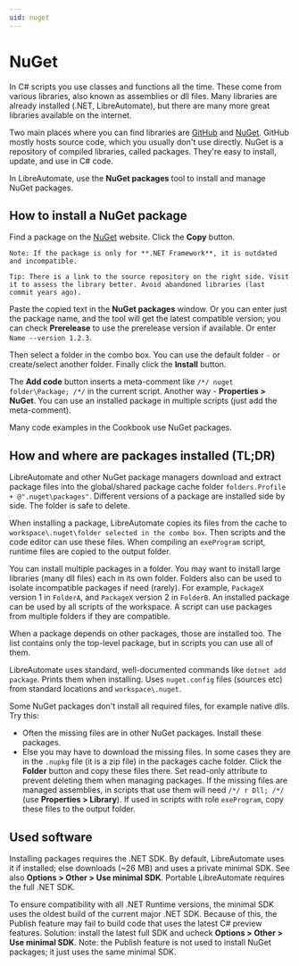 ```yaml
---
uid: nuget
---
```


# NuGet
In C# scripts you use classes and functions all the time. These come from various libraries, also known as assemblies or dll files. Many libraries are already installed (.NET, LibreAutomate), but there are many more great libraries available on the internet.

Two main places where you can find libraries are [GitHub](https://github.com/) and [NuGet](https://www.nuget.org/). GitHub mostly hosts source code, which you usually don't use directly. NuGet is a repository of compiled libraries, called packages. They're easy to install, update, and use in C# code.

In LibreAutomate, use the **NuGet packages** tool to install and manage NuGet packages.

## How to install a NuGet package
Find a package on the [NuGet](https://www.nuget.org/) website. Click the **Copy** button.

    Note: If the package is only for **.NET Framework**, it is outdated and incompatible.

    Tip: There is a link to the source repository on the right side. Visit it to assess the library better. Avoid abandoned libraries (last commit years ago).

Paste the copied text in the **NuGet packages** window. Or you can enter just the package name, and the tool will get the latest compatible version; you can check **Prerelease** to use the prerelease version if available. Or enter `Name --version 1.2.3`.

Then select a folder in the combo box. You can use the default folder `-` or create/select another folder. Finally click the **Install** button.

The **Add code** button inserts a meta-comment like `/*/ nuget folder\Package; /*/` in the current script. Another way - **Properties > NuGet**. You can use an installed package in multiple scripts (just add the meta-comment).

Many code examples in the Cookbook use NuGet packages.

## How and where are packages installed (TL;DR)
LibreAutomate and other NuGet package managers download and extract package files into the global/shared package cache folder `folders.Profile + @".nuget\packages"`. Different versions of a package are installed side by side. The folder is safe to delete.

When installing a package, LibreAutomate copies its files from the cache to `workspace\.nuget\folder selected in the combo box`. Then scripts and the code editor can use these files. When compiling an `exeProgram` script, runtime files are copied to the output folder.

You can install multiple packages in a folder. You may want to install large libraries (many dll files) each in its own folder. Folders also can be used to isolate incompatible packages if need (rarely). For example, `PackageX` version 1 in `FolderA`, and `PackageX` version 2 in `FolderB`. An installed package can be used by all scripts of the workspace. A script can use packages from multiple folders if they are compatible.

When a package depends on other packages, those are installed too. The list contains only the top-level package, but in scripts you can use all of them.

LibreAutomate uses standard, well-documented commands like `dotnet add package`. Prints them when installing. Uses `nuget.config` files (sources etc) from standard locations and `workspace\.nuget`.

Some NuGet packages don't install all required files, for example native dlls. Try this:
- Often the missing files are in other NuGet packages. Install these packages.
- Else you may have to download the missing files. In some cases they are in the `.nupkg` file (it is a zip file) in the packages cache folder. Click the **Folder** button and copy these files there. Set read-only attribute to prevent deleting them when managing packages. If the missing files are managed assemblies, in scripts that use them will need `/*/ r Dll; /*/` (use **Properties > Library**). If used in scripts with role `exeProgram`, copy these files to the output folder.

## Used software
Installing packages requires the .NET SDK. By default, LibreAutomate uses it if  installed; else downloads (~26 MB) and uses a private minimal SDK. See also **Options > Other > Use minimal SDK**. Portable LibreAutomate requires the full .NET SDK.

To ensure compatibility with all .NET Runtime versions, the minimal SDK uses the oldest build of the current major .NET SDK. Because of this, the Publish feature may fail to build code that uses the latest C# preview features. Solution: install the latest full SDK and ucheck **Options > Other > Use minimal SDK**. Note: the Publish feature is not used to install NuGet packages; it just uses the same minimal SDK.
